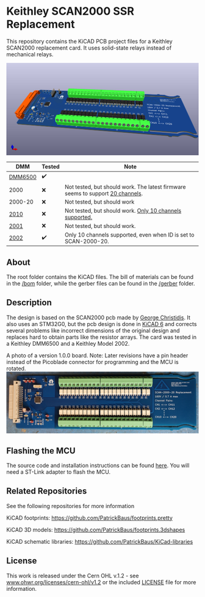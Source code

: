 Keithley SCAN2000 SSR Replacement
===================

This repository contains the KiCAD PCB project files for a Keithley SCAN2000 replacement card. It uses solid-state relays instead of mechanical relays.

![Keithley SCAN2000 board](images/pcb.png)

|DMM|Tested|Note|
|--|--|--|
|[DMM6500](https://www.tek.com/en/products/keithley/digital-multimeter/dmm6500)|:heavy_check_mark:||
|2000|:x:|Not tested, but should work. The latest firmware seems to support [20 channels](https://www.eevblog.com/forum/circuit-studio/example-project-20-channel-solid-state-scan-card-for-k2000-dmm/msg3101128/#msg3101128).|
|2000-20|:x:|Not tested, but should work|
|[2010](https://www.tek.com/en/products/keithley/digital-multimeter/2010-series)|:x:|Not tested, but should work. [Only 10 channels supported.](https://www.eevblog.com/forum/projects/20-channel-diy-scanner-card-for-keithley-dmms-and-daqs/msg3514228/#msg3514228)|
|[2001](https://www.tek.com/en/products/keithley/digital-multimeter/2001-series)|:x:|Not tested, but should work.|
|[2002](https://www.tek.com/en/products/keithley/digital-multimeter/2002-series)|:heavy_check_mark:|Only 10 channels supported, even when ID is set to SCAN-2000-20.|

About
-----
The root folder contains the KiCAD files. The bill of materials can be found in the [/bom](bom/) folder, while the gerber files can be found in the [/gerber](gerber/) folder.

Description
-------------------
The design is based on the SCAN2000 pcb made by [George Christidis](https://github.com/macgeorge/SCAN2000STM32). It also uses an STM32G0, but the pcb design is done in [KiCAD 6](https://www.kicad.org/) and corrects several problems like incorrect dimensions of the original design and replaces hard to obtain parts like the resistor arrays. The card was tested in a Keithley DMM6500 and a Keithley Model 2002.

A photo of a version 1.0.0 board. Note: Later revisions have a pin header instead of the Picoblade connector for programming and the MCU is rotated.
![Keithley SCAN2000 board photo](images/pcb_photo.JPG)

Flashing the MCU
-------------------
The source code and installation instructions can be found [here](https://github.com/PatrickBaus/SCAN2000_Firmware). You will need a ST-Link adapter to flash the MCU.

Related Repositories
--------------------

See the following repositories for more information

KiCAD footprints: https://github.com/PatrickBaus/footprints.pretty

KiCAD 3D models: https://github.com/PatrickBaus/footprints.3dshapes

KiCAD schematic libraries: https://github.com/PatrickBaus/KiCad-libraries

License
-------
This work is released under the Cern OHL v.1.2 - see www.ohwr.org/licenses/cern-ohl/v1.2 or the included [LICENSE](LICENSE) file for more information.
